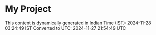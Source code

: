 # My Project

This content is dynamically generated in Indian Time (IST): 2024-11-28 03:24:49 IST
Converted to UTC: 2024-11-27 21:54:49 UTC
